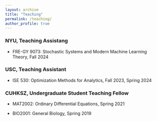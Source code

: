 ```yaml
---
layout: archive
title: "Teaching"
permalink: /teaching/
author_profile: true
---
```


### NYU, Teaching Assistang

* FRE-GY 9073: Stochastic Systems and Modern Machine Learning Theory, Fall 2024


### USC, Teaching Assistant

* ISE 530: Optimization Methods for Analytics, Fall 2023, Spring 2024


### CUHKSZ, Undergraduate Student Teaching Fellow

* MAT2002: Ordinary Differential Equations, Spring 2021

* BIO2001: General Biology, Spring 2019